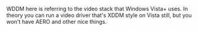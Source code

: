 WDDM here is referring to the video stack that Windows Vista+ uses.
In theory you can run a video driver that's XDDM style on Vista still, but you won't have AERO
and other nice things.